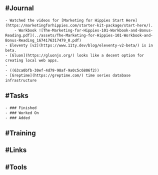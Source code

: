 ## #Journal
	- Watched the videos for [Marketing for Hippies Start Here](https://marketingforhippies.com/starter-kit-package/start-here/).
		- Workbook ![The-Marketing-for-Hippies-101-Workbook-and-Bonus-Reading.pdf](../assets/The-Marketing-for-Hippies-101-Workbook-and-Bonus-Reading_1674176317479_0.pdf)
	- Eleventy [v2](https://www.11ty.dev/blog/eleventy-v2-beta/) is in beta.
	- [Gluon](https://gluonjs.org/) looks like a decent option for creating local web apps.
	-
	- ((63ca0bfb-30ef-4d79-98af-9a0c5c6806f2))
	- [Greptime](https://greptime.com/) time series database infrastructure
## #Tasks
	- ### Finished
	- ### Worked On
	- ### Added
## #Training
## #Links
## #Tools